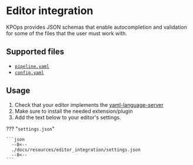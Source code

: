 # Editor integration

KPOps provides JSON schemas that enable autocompletion and validation for some
of the files that the user must work with.

## Supported files

- [`pipeline.yaml`](/user/references/components)
- [`config.yaml`](/user/references/config)

## Usage

1. Check that your editor implements the
[yaml-language-server](https://github.com/redhat-developer/yaml-language-server#clients)
2. Make sure to install the needed extension/plugin
3. Add the text below to your editor's settings.

??? "`settings.json`"

    ```json
      --8<--
      ./docs/resources/editor_integration/settings.json
      --8<--
    ```
